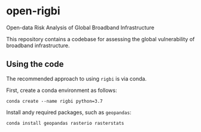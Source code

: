 # open-rigbi
Open-data Risk Analysis of Global Broadband Infrastructure

This repository contains a codebase for assessing the global vulnerability of broadband
infrastructure.


## Using the code

The recommended approach to using `rigbi` is via conda.

First, create a conda environment as follows:

    conda create --name rigbi python=3.7

Install andy required packages, such as `geopandas`:

    conda install geopandas rasterio rasterstats
